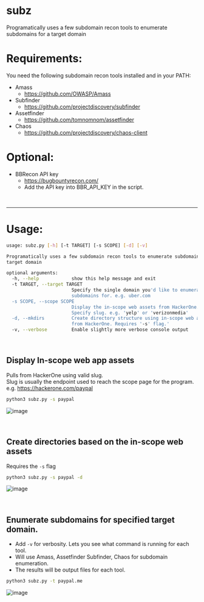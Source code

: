 # subz
Programatically uses a few subdomain recon tools to enumerate subdomains for a target domain

# Requirements:
You need the following subdomain recon tools installed and in your PATH:
- Amass
  - https://github.com/OWASP/Amass
- Subfinder
  - https://github.com/projectdiscovery/subfinder
- Assetfinder
  - https://github.com/tomnomnom/assetfinder
- Chaos
  - https://github.com/projectdiscovery/chaos-client
  
# Optional:
- BBRecon API key
  - https://bugbountyrecon.com/
  - Add the API key into BBR_API_KEY  in the script.
<br>

---
# Usage:
```bash
usage: subz.py [-h] [-t TARGET] [-s SCOPE] [-d] [-v]

Programatically uses a few subdomain recon tools to enumerate subdomains for a
target domain

optional arguments:
  -h, --help            show this help message and exit
  -t TARGET, --target TARGET
                        Specify the single domain you'd like to enumerate
                        subdomains for. e.g. uber.com
  -s SCOPE, --scope SCOPE
                        Display the in-scope web assets from HackerOne.
                        Specify slug. e.g. 'yelp' or 'verizonmedia'
  -d, --mkdirs          Create directory structure using in-scope web assets
                        from HackerOne. Requires '-s' flag.'
  -v, --verbose         Enable slightly more verbose console output
```
<br>

## Display In-scope web app assets
Pulls from HackerOne using valid slug. <br>
Slug is usually the endpoint used to reach the scope page for the program. e.g. https://hackerone.com/paypal
```bash
python3 subz.py -s paypal
```
![image](https://user-images.githubusercontent.com/24526564/90984072-cab8d580-e540-11ea-8181-1250181f7f72.png)

<br>

## Create directories based on the in-scope web assets
Requires the `-s` flag
```bash
python3 subz.py -s paypal -d
```
![image](https://user-images.githubusercontent.com/24526564/90984506-651a1880-e543-11ea-969a-fc2eba3cd620.png)

<br>

## Enumerate subdomains for specified target domain.
- Add `-v` for verbosity. Lets you see what command is running for each tool.
- Will use Amass, Assetfinder Subfinder, Chaos for subdomain enumeration.
- The results will be output files for each tool.
```bash
python3 subz.py -t paypal.me
```
![image](https://user-images.githubusercontent.com/24526564/90984619-128d2c00-e544-11ea-974e-88c483535650.png)
